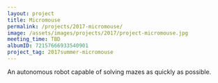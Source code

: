 ```yaml
---
layout: project
title: Micromouse
permalink: /projects/2017-micromouse/
image: /assets/images/projects/2017/project-micromouse.jpg
meeting_time: TBD
albumID: 72157666933540901
project_tag: 2017summer-micromouse
---
```


An autonomous robot capable of solving mazes as quickly as possible.
